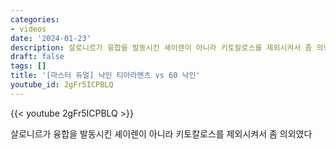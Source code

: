 ```yaml
---
categories:
- videos
date: '2024-01-23'
description: 살로니르가 융합을 발동시킨 셰이렌이 아니라 키토칼로스를 제외시켜서 좀 의외였다
draft: false
tags: []
title: '[마스터 듀얼] 낙인 티아라멘츠 vs 60 낙인'
youtube_id: 2gFr5ICPBLQ
---
```



{{< youtube 2gFr5ICPBLQ >}}

살로니르가 융합을 발동시킨 셰이렌이 아니라 키토칼로스를 제외시켜서 좀 의외였다
